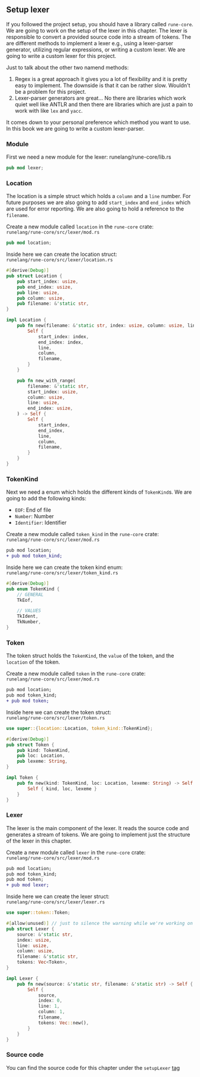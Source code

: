 ## Setup lexer

If you followed the project setup, you should have a library called `rune-core`. We are going to work on the setup of the lexer in this chapter. The lexer is responsible to convert a provided source code into a stream of tokens. The are different methods to implement a lexer e.g., using a lexer-parser generator, utilizing regular expressions, or writing a custom lexer. We are going to write a custom lexer for this project.

Just to talk about the other two namend methods:

1. Regex is a great approach it gives you a lot of flexibility and it is pretty easy to implement. The downside is that it can be rather slow. Wouldn't be a problem for this project.
2. Lexer-parser generators are great... No there are libraries which work quiet well like ANTLR and then there are libraries which are just a pain to work with like `lex` and `yacc`.

It comes down to your personal preference which method you want to use. In this book we are going to write a custom lexer-parser.

### Module

First we need a new module for the lexer:
runelang/rune-core/lib.rs

```rust
pub mod lexer;
```

### Location

The location is a simple struct which holds a `column` and a `line` number. For future purposes we are also going to add `start_index` and `end_index` which are used for error reporting. We are also going to hold a reference to the `filename`.

Create a new module called `location` in the `rune-core` crate: \
`runelang/rune-core/src/lexer/mod.rs`

```rust
pub mod location;
```

Inside here we can create the location struct: \
`runelang/rune-core/src/lexer/location.rs`

```rust
#[derive(Debug)]
pub struct Location {
    pub start_index: usize,
    pub end_index: usize,
    pub line: usize,
    pub column: usize,
    pub filename: &'static str,
}

impl Location {
    pub fn new(filename: &'static str, index: usize, column: usize, line: usize) -> Self {
        Self {
            start_index: index,
            end_index: index,
            line,
            column,
            filename,
        }
    }

    pub fn new_with_range(
        filename: &'static str,
        start_index: usize,
        column: usize,
        line: usize,
        end_index: usize,
    ) -> Self {
        Self {
            start_index,
            end_index,
            line,
            column,
            filename,
        }
    }
}
```

### TokenKind

Next we need a enum which holds the different kinds of `TokenKind`s. We are going to add the following kinds:

- `EOF`: End of file
- `Number`: Number
- `Identifier`: Identifier

Create a new module called `token_kind` in the `rune-core` crate: \
`runelang/rune-core/src/lexer/mod.rs`

```diff
pub mod location;
+ pub mod token_kind;
```

Inside here we can create the token kind enum: \
`runelang/rune-core/src/lexer/token_kind.rs`

```rust
#[derive(Debug)]
pub enum TokenKind {
    // GENERAL
    TkEof,

    // VALUES
    TkIdent,
    TkNumber,
}
```

### Token

The token struct holds the `TokenKind`, the `value` of the token, and the `location` of the token.

Create a new module called `token` in the `rune-core` crate: \
`runelang/rune-core/src/lexer/mod.rs`

```diff
pub mod location;
pub mod token_kind;
+ pub mod token;
```

Inside here we can create the token struct: \
`runelang/rune-core/src/lexer/token.rs`

```rust
use super::{location::Location, token_kind::TokenKind};

#[derive(Debug)]
pub struct Token {
    pub kind: TokenKind,
    pub loc: Location,
    pub lexeme: String,
}

impl Token {
    pub fn new(kind: TokenKind, loc: Location, lexeme: String) -> Self {
        Self { kind, loc, lexeme }
    }
}
```

### Lexer

The lexer is the main component of the lexer. It reads the source code and generates a stream of tokens. We are going to implement just the structure of the lexer in this chapter.

Create a new module called `lexer` in the `rune-core` crate: \
`runelang/rune-core/src/lexer/mod.rs`

```diff
pub mod location;
pub mod token_kind;
pub mod token;
+ pub mod lexer;
```

Inside here we can create the lexer struct: \
`runelang/rune-core/src/lexer/lexer.rs`

```rust
use super::token::Token;

#[allow(unused)] // just to silence the warning while we're working on this
pub struct Lexer {
    source: &'static str,
    index: usize,
    line: usize,
    column: usize,
    filename: &'static str,
    tokens: Vec<Token>,
}

impl Lexer {
    pub fn new(source: &'static str, filename: &'static str) -> Self {
        Self {
            source,
            index: 0,
            line: 1,
            column: 1,
            filename,
            tokens: Vec::new(),
        }
    }
}
```

### Source code

You can find the source code for this chapter under the `setupLexer` [tag](https://github.com/DevInSilence/runelang/releases/tag/setupLexer)